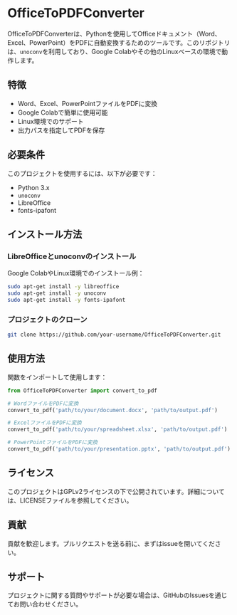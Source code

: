 # OfficeToPDFConverter

OfficeToPDFConverterは、Pythonを使用してOfficeドキュメント（Word、Excel、PowerPoint）をPDFに自動変換するためのツールです。このリポジトリは、`unoconv`を利用しており、Google Colabやその他のLinuxベースの環境で動作します。

## 特徴

- Word、Excel、PowerPointファイルをPDFに変換
- Google Colabで簡単に使用可能
- Linux環境でのサポート
- 出力パスを指定してPDFを保存

## 必要条件

このプロジェクトを使用するには、以下が必要です：

- Python 3.x
- `unoconv`
- LibreOffice
- fonts-ipafont

## インストール方法

### LibreOfficeとunoconvのインストール

Google ColabやLinux環境でのインストール例：

```bash
sudo apt-get install -y libreoffice
sudo apt-get install -y unoconv
sudo apt-get install -y fonts-ipafont
```

### プロジェクトのクローン

```bash
git clone https://github.com/your-username/OfficeToPDFConverter.git
```

## 使用方法

関数をインポートして使用します：

```python
from OfficeToPDFConverter import convert_to_pdf

# WordファイルをPDFに変換
convert_to_pdf('path/to/your/document.docx', 'path/to/output.pdf')

# ExcelファイルをPDFに変換
convert_to_pdf('path/to/your/spreadsheet.xlsx', 'path/to/output.pdf')

# PowerPointファイルをPDFに変換
convert_to_pdf('path/to/your/presentation.pptx', 'path/to/output.pdf')

```

## ライセンス

このプロジェクトはGPLv2ライセンスの下で公開されています。詳細については、LICENSEファイルを参照してください。

## 貢献

貢献を歓迎します。プルリクエストを送る前に、まずはissueを開いてください。

## サポート

プロジェクトに関する質問やサポートが必要な場合は、GitHubのIssuesを通じてお問い合わせください。